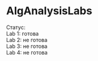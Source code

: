 # AlgAnalysisLabs

Статус:<br />
Lab 1: готова<br />
Lab 2: не готова<br />
Lab 3: не готова<br />
Lab 4: не готова<br />
